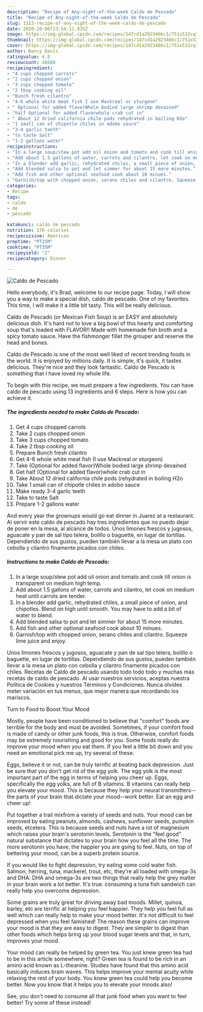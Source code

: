 ```yaml
---
description: "Recipe of Any-night-of-the-week Caldo de Pescado"
title: "Recipe of Any-night-of-the-week Caldo de Pescado"
slug: 1113-recipe-of-any-night-of-the-week-caldo-de-pescado
date: 2020-10-06T23:54:11.035Z
image: https://img-global.cpcdn.com/recipes/147cd1a2923466c1/751x532cq70/caldo-de-pescado-recipe-main-photo.jpg
thumbnail: https://img-global.cpcdn.com/recipes/147cd1a2923466c1/751x532cq70/caldo-de-pescado-recipe-main-photo.jpg
cover: https://img-global.cpcdn.com/recipes/147cd1a2923466c1/751x532cq70/caldo-de-pescado-recipe-main-photo.jpg
author: Nancy Davis
ratingvalue: 4.8
reviewcount: 46688
recipeingredient:
- "4 cups chopped carrots"
- "2 cups chopped onion"
- "3 cups chopped tomato"
- "2 tbsp cooking oil"
- "Bunch fresh cilantro"
- "4-6 whole white meat fish I use Mackreal or sturgeon"
- " Optional for added flavorWhole bodied large shrimp devained"
- "half Optional for added flavorwhole crab cut in"
- " About 12 dried california chile pods rehydrated in boiling H2o"
- "1 small can of chipotle chiles in adobo sauce"
- "3-4 garlic teeth"
- "to taste Salt"
- "1-2 gallons water"
recipeinstructions:
- "In a large soup/stew pot add oil onion and tomato and cook till onion is transparent on medium high temp."
- "Add about 1.5 gallons of water, carrots and cilantro, let cook on medium heat until carrots are tender."
- "In a blender add garlic, rehydrated chiles, a small piece of onion, and chipotles. Blend on high until smooth. You may have to add a bit of water to blend."
- "Add blended salsa to pot and let simmer for about 15 more minutes."
- "Add fish and other optional seafood cook about 10 minues."
- "Garnish/top with chopped onion, serano chiles and cilantro. Squeeze lime juice and enjoy."
categories:
- Recipe
tags:
- caldo
- de
- pescado

katakunci: caldo de pescado 
nutrition: 176 calories
recipecuisine: American
preptime: "PT15M"
cooktime: "PT35M"
recipeyield: "2"
recipecategory: Dinner

---
```



![Caldo de Pescado](https://img-global.cpcdn.com/recipes/147cd1a2923466c1/751x532cq70/caldo-de-pescado-recipe-main-photo.jpg)

Hello everybody, it's Brad, welcome to our recipe page. Today, I will show you a way to make a special dish, caldo de pescado. One of my favorites. This time, I will make it a little bit tasty. This will be really delicious.

Caldo de Pescado (or Mexican Fish Soup) is an EASY and absolutely delicious dish. It&#39;s hard not to love a big bowl of this hearty and comforting soup that&#39;s loaded with FLAVOR!! Made with homemade fish broth and a spicy tomato sauce. Have the fishmonger fillet the grouper and reserve the head and bones.

Caldo de Pescado is one of the most well liked of recent trending foods in the world. It is enjoyed by millions daily. It is simple, it's quick, it tastes delicious. They're nice and they look fantastic. Caldo de Pescado is something that I have loved my whole life.


To begin with this recipe, we must prepare a few ingredients. You can have caldo de pescado using 13 ingredients and 6 steps. Here is how you can achieve it.

<!--inarticleads1-->

##### The ingredients needed to make Caldo de Pescado:

1. Get 4 cups chopped carrots
1. Take 2 cups chopped onion
1. Take 3 cups chopped tomato
1. Take 2 tbsp cooking oil
1. Prepare Bunch fresh cilantro
1. Get 4-6 whole white meat fish (I use Mackreal or sturgeon)
1. Take  (Optional for added flavor)Whole bodied large shrimp devained
1. Get half (Optional for added flavor)whole crab cut in
1. Take  About 12 dried california chile pods (rehydrated in boiling H2o
1. Take 1 small can of chipotle chiles in adobo sauce
1. Make ready 3-4 garlic teeth
1. Take to taste Salt
1. Prepare 1-2 gallons water


And every year the grownups would go eat dinner in Juarez at a restaurant. Al servir este caldo de pescado hay tres ingredientes que no puedo dejar de poner en la mesa, al alcance de todos. Unos limones frescos y jugosos, aguacate y pan de sal tipo telera, bolillo o baguette, en lugar de tortillas. Dependiendo de sus gustos, pueden también llevar a la mesa un plato con cebolla y cilantro fínamente picados con chiles. 

<!--inarticleads2-->

##### Instructions to make Caldo de Pescado:

1. In a large soup/stew pot add oil onion and tomato and cook till onion is transparent on medium high temp.
1. Add about 1.5 gallons of water, carrots and cilantro, let cook on medium heat until carrots are tender.
1. In a blender add garlic, rehydrated chiles, a small piece of onion, and chipotles. Blend on high until smooth. You may have to add a bit of water to blend.
1. Add blended salsa to pot and let simmer for about 15 more minutes.
1. Add fish and other optional seafood cook about 10 minues.
1. Garnish/top with chopped onion, serano chiles and cilantro. Squeeze lime juice and enjoy.


Unos limones frescos y jugosos, aguacate y pan de sal tipo telera, bolillo o baguette, en lugar de tortillas. Dependiendo de sus gustos, pueden también llevar a la mesa un plato con cebolla y cilantro fínamente picados con chiles. Recetas de Caldo de pescado usando todo todo todo y muchas más recetas de caldo de pescado. Al usar nuestros servicios, aceptas nuestra Política de Cookies y nuestros Términos y Condiciones. Nunca olvides meter variación en tus menus, que mejor manera que recordando los mariscos. 

Turn to Food to Boost Your Mood


Mostly, people have been conditioned to believe that "comfort" foods are terrible for the body and must be avoided. Sometimes, if your comfort food is made of candy or other junk foods, this is true. Otherwise, comfort foods may be extremely nourishing and good for you. Some foods really do improve your mood when you eat them. If you feel a little bit down and you need an emotional pick me up, try several of these.

Eggs, believe it or not, can be truly terrific at beating back depression. Just be sure that you don't get rid of the egg yolk. The egg yolk is the most important part of the egg in terms of helping you cheer up. Eggs, specifically the egg yolks, are full of B vitamins. B vitamins can really help you elevate your mood. This is because they help your neural transmitters--the parts of your brain that dictate your mood--work better. Eat an egg and cheer up!

Put together a trail mixfrom a variety of seeds and nuts. Your mood can be improved by eating peanuts, almonds, cashews, sunflower seeds, pumpkin seeds, etcetera. This is because seeds and nuts have a lot of magnesium which raises your brain's serotonin levels. Serotonin is the "feel good" natural substance that dictates to your brain how you feel all the time. The more serotonin you have, the happier you are going to feel. Nuts, on top of bettering your mood, can be a superb protein source.

If you would like to fight depression, try eating some cold water fish. Salmon, herring, tuna, mackerel, trout, etc, they're all loaded with omega-3s and DHA. DHA and omega-3s are two things that really help the grey matter in your brain work a lot better. It's true: consuming a tuna fish sandwich can really help you overcome depression. 

Some grains are truly great for driving away bad moods. Millet, quinoa, barley, etc are terrific at helping you feel happier. They help you feel full as well which can really help to make your mood better. It's not difficult to feel depressed when you feel famished! The reason these grains can improve your mood is that they are easy to digest. They are simpler to digest than other foods which helps bring up your blood sugar levels and that, in turn, improves your mood.

Your mood can really be helped by green tea. You just knew green tea had to be in this article somewhere, right? Green tea is found to be rich in an amino acid known as L-theanine. Studies have found that this amino acid basically induces brain waves. This helps improve your mental acuity while relaxing the rest of your body. You knew green tea could help you become better. Now you know that it helps you to elevate your moods also!

See, you don't need to consume all that junk food when you want to feel better! Try some of these instead!

